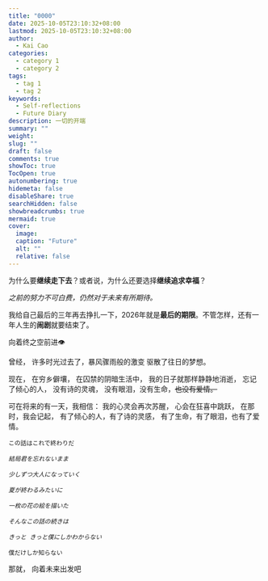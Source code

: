 ```yaml
---
title: "0000"
date: 2025-10-05T23:10:32+08:00
lastmod: 2025-10-05T23:10:32+08:00
author:
  - Kai Cao
categories:
  - category 1
  - category 2
tags:
  - tag 1
  - tag 2
keywords:
  - Self-reflections
  - Future Diary
description: 一切的开端
summary: ""
weight:
slug: ""
draft: false
comments: true
showToc: true
TocOpen: true
autonumbering: true
hidemeta: false
disableShare: true
searchHidden: false
showbreadcrumbs: true
mermaid: true
cover:
  image: 
  caption: "Future"
  alt: ""
  relative: false
---
```

为什么要**继续走下去**？或者说，为什么还要选择**继续追求幸福**？

*之前的努力不可白费，仍然对于未来有所期待。*

我给自己最后的三年再去挣扎一下，2026年就是**最后的期限**。不管怎样，还有一年人生的**闹剧**就要结束了。

向着终之空前进👁️
<!-- more -->

曾经，
许多时光过去了，暴风骤雨般的激变
驱散了往日的梦想。

现在，
在穷乡僻壤，
在囚禁的阴暗生活中， 
我的日子就那样静静地消逝， 
忘记了倾心的人，
没有诗的灵魂，
没有眼泪，没有生命，~~也没有爱情。~~

可在将来的有一天，我相信：
我的心灵会再次苏醒，
心会在狂喜中跳跃， 
在那时，我会记起，
有了倾心的人，有了诗的灵感，
有了生命，有了眼泪，也有了爱情。

`この話はこれで終わりだ`

*`結局君を忘れないまま`*

*`少しずつ大人になっていく`*

*`夏が終わるみたいに`*

*`一枚の花の絵を描いた`*

*`そんなこの話の続きは`*

*`きっと きっと僕にしかわからない`*

`僕だけしか知らない`
 
那就，
向着未来出发吧


